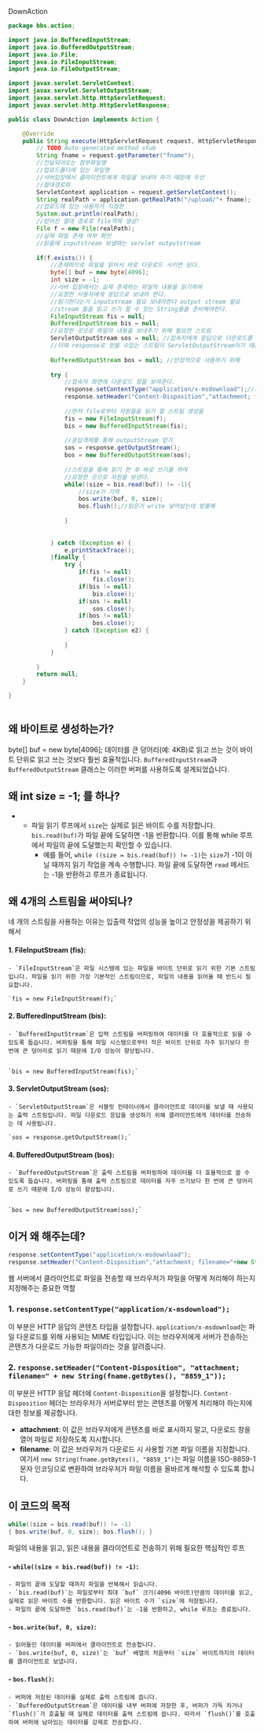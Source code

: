 ---
---



DownAction
```java
package bbs.action;

import java.io.BufferedInputStream;
import java.io.BufferedOutputStream;
import java.io.File;
import java.io.FileInputStream;
import java.io.FileOutputStream;

import javax.servlet.ServletContext;
import javax.servlet.ServletOutputStream;
import javax.servlet.http.HttpServletRequest;
import javax.servlet.http.HttpServletResponse;

public class DownAction implements Action {

	@Override
	public String execute(HttpServletRequest request, HttpServletResponse response) {
		// TODO Auto-generated method stub
		String fname = request.getParameter("fname");
		//전달되어오는 첨부파일명 
		//업로드폴더에 있는 파일명
		//서버입장에서 클라이언트에게 파일을 보내야 하기 때문에 우선 
		//절대경로화
		ServletContext application = request.getServletContext();
		String realPath = application.getRealPath("/upload/"+ fname);
		//업로드에 있는 사용자가 지정한 
		System.out.println(realPath);
		//얻어진 절대 경로로 file객체 생성!
		File f = new File(realPath);
		//실제 파일 존재 여부 확인
		//읽을때 inputstream 보낼때는 servlet outputstream
		
		if(f.exists()) {
			//존재하므로 파일을 읽어서 바로 다운로드 시키면 된다.
			byte[] buf = new byte[4096];
			int size = -1;
			//서버 입장에서는 실제 존재하는 파일의 내용을 읽기하여
			//요청한 사용자에게 응답으로 보내야 한다.
			//읽기한다는거 inputstream 필요 보내야한다 output stream 필요
			//stream 들을 읽고 쓰기 할 수 있는 String들을 준비해야한다.
			FileInputStream fis = null;
			BufferedInputStream bis = null;
			//요청한 곳으로 파일의 내용을 보내주기 위해 필요한 스트림
			ServletOutputStream sos = null; //접속자에게 응답으로 다운로드를 시켜야한다.
			//이때 response로 얻을 수있는 스트림이 ServletOutputStream이기 때문에 선언되어야 할 스트림이다.
			
			BufferedOutputStream bos = null; //안정적으로 사용하기 위해
			
			try {
				//접속자 화면에 다운로드 창을 보여준다.
				response.setContentType("application/x-msdownload");//응답을 해줄건데 응용프로그램중에 하나야 
				response.setHeader("Content-Disposition","attachment; filename="+new String(fname.getBytes(),"8859_1" )); //알아서 디코딩 해준다.
				
				//먼저 file로부터 자원들을 읽기 할 스트림 생성을 
				fis = new FileInputStream(f);
				bis = new BufferedInputStream(fis);
				
				//응답객체를 통해 outputStream 얻기 
				sos = response.getOutputStream();
				bos = new BufferedOutputStream(sos);
				
				//스트림을 통해 읽기 한 후 바로 쓰기를 하여
				//요청한 곳으로 자원을 보낸다.
				while((size = bis.read(buf)) != -1){
					//size가 기억 
					bos.write(buf, 0, size);
					bos.flush();//읽은거 write 넣어놨는데 방출해
					
				}
				
				
			} catch (Exception e) {
				e.printStackTrace();
			}finally {
				try {
					if(fis != null)
						fis.close();
					if(bis != null)
						bis.close();
					if(sos != null)
						sos.close();
					if(bos != null)
						bos.close();
				} catch (Exception e2) {
					
				}
			}
			
		}
		return null;
	}

}



```
## 왜 바이트로 생성하는가?
byte[] buf = new byte[4096];
데이터를 큰 덩어리(예: 4KB)로 읽고 쓰는 것이 바이트 단위로 읽고 쓰는 것보다 훨씬 효율적입니다.
`BufferedInputStream`과 `BufferedOutputStream` 클래스는 이러한 버퍼를 사용하도록 설계되었습니다.

## 왜 int size = -1; 를 하나?
- - 파일 읽기 루프에서 `size`는 실제로 읽은 바이트 수를 저장합니다. `bis.read(buf)`가 파일 끝에 도달하면 -1을 반환합니다. 이를 통해 while 루프에서 파일의 끝에 도달했는지 확인할 수 있습니다.
    - 예를 들어, `while ((size = bis.read(buf)) != -1)`는 `size`가 -1이 아닐 때까지 읽기 작업을 계속 수행합니다. 파일 끝에 도달하면 `read` 메서드는 -1을 반환하고 루프가 종료됩니다.
 
## 왜 4개의 스트림을 써야되나?
네 개의 스트림을 사용하는 이유는 입출력 작업의 성능을 높이고 안정성을 제공하기 위해서
#### 1. **FileInputStream (fis)**:
    
    - `FileInputStream`은 파일 시스템에 있는 파일을 바이트 단위로 읽기 위한 기본 스트림입니다. 파일을 읽기 위한 가장 기본적인 스트림이므로, 파일의 내용을 읽어올 때 반드시 필요합니다.
 
    `fis = new FileInputStream(f);`
    
#### 2. **BufferedInputStream (bis)**:
    
    - `BufferedInputStream`은 입력 스트림을 버퍼링하여 데이터를 더 효율적으로 읽을 수 있도록 돕습니다. 버퍼링을 통해 파일 시스템으로부터 작은 바이트 단위로 자주 읽기보다 한 번에 큰 덩어리로 읽기 때문에 I/O 성능이 향상됩니다.
    

    `bis = new BufferedInputStream(fis);`
    
#### 3. **ServletOutputStream (sos)**:
    
    - `ServletOutputStream`은 서블릿 컨테이너에서 클라이언트로 데이터를 보낼 때 사용되는 출력 스트림입니다. 파일 다운로드 응답을 생성하기 위해 클라이언트에게 데이터를 전송하는 데 사용됩니다.
 
    `sos = response.getOutputStream();`
    
#### 4. **BufferedOutputStream (bos)**:
    
    - `BufferedOutputStream`은 출력 스트림을 버퍼링하여 데이터를 더 효율적으로 쓸 수 있도록 돕습니다. 버퍼링을 통해 출력 스트림으로 데이터를 자주 쓰기보다 한 번에 큰 덩어리로 쓰기 때문에 I/O 성능이 향상됩니다.
    
    
    `bos = new BufferedOutputStream(sos);`

## 이거 왜 해주는데?
```java
response.setContentType("application/x-msdownload"); 
response.setHeader("Content-Disposition","attachment; filename="+new String(fname.getBytes(),"8859_1" ));
```
웹 서버에서 클라이언트로 파일을 전송할 때 브라우저가 파일을 어떻게 처리해야 하는지 지정해주는 중요한 역할

### 1. `response.setContentType("application/x-msdownload");`

이 부분은 HTTP 응답의 콘텐츠 타입을 설정합니다. `application/x-msdownload`는 파일 다운로드를 위해 사용되는 MIME 타입입니다. 이는 브라우저에게 서버가 전송하는 콘텐츠가 다운로드 가능한 파일이라는 것을 알려줍니다.

### 2. `response.setHeader("Content-Disposition", "attachment; filename=" + new String(fname.getBytes(), "8859_1"));`

이 부분은 HTTP 응답 헤더에 `Content-Disposition`을 설정합니다. `Content-Disposition` 헤더는 브라우저가 서버로부터 받는 콘텐츠를 어떻게 처리해야 하는지에 대한 정보를 제공합니다.

- **attachment**: 이 값은 브라우저에게 콘텐츠를 바로 표시하지 말고, 다운로드 창을 열어 파일로 저장하도록 지시합니다.
- **filename**: 이 값은 브라우저가 다운로드 시 사용할 기본 파일 이름을 지정합니다. 여기서 `new String(fname.getBytes(), "8859_1")`는 파일 이름을 ISO-8859-1 문자 인코딩으로 변환하여 브라우저가 파일 이름을 올바르게 해석할 수 있도록 합니다.

## 이 코드의 목적
```java
while((size = bis.read(buf)) != -1)
{ bos.write(buf, 0, size); bos.flush(); }
```

파일의 내용을 읽고, 읽은 내용을 클라이언트로 전송하기 위해 필요한 핵심적인 루프

#### - **`while((size = bis.read(buf)) != -1)`**:
    
    - 파일의 끝에 도달할 때까지 파일을 반복해서 읽습니다.
    - `bis.read(buf)`는 파일로부터 최대 `buf` 크기(4096 바이트)만큼의 데이터를 읽고, 실제로 읽은 바이트 수를 반환합니다. 읽은 바이트 수가 `size`에 저장됩니다.
    - 파일의 끝에 도달하면 `bis.read(buf)`는 -1을 반환하고, while 루프는 종료됩니다.
#### - **`bos.write(buf, 0, size)`**:
    
    - 읽어들인 데이터를 버퍼에서 클라이언트로 전송합니다.
    - `bos.write(buf, 0, size)`는 `buf` 배열의 처음부터 `size` 바이트까지의 데이터를 클라이언트로 보냅니다.
#### - **`bos.flush()`**:
    
    - 버퍼에 저장된 데이터를 실제로 출력 스트림에 씁니다.
    - `BufferedOutputStream`은 데이터를 내부 버퍼에 저장한 후, 버퍼가 가득 차거나 `flush()`가 호출될 때 실제로 데이터를 출력 스트림에 씁니다. 따라서 `flush()`를 호출하여 버퍼에 남아있는 데이터를 강제로 전송합니다.